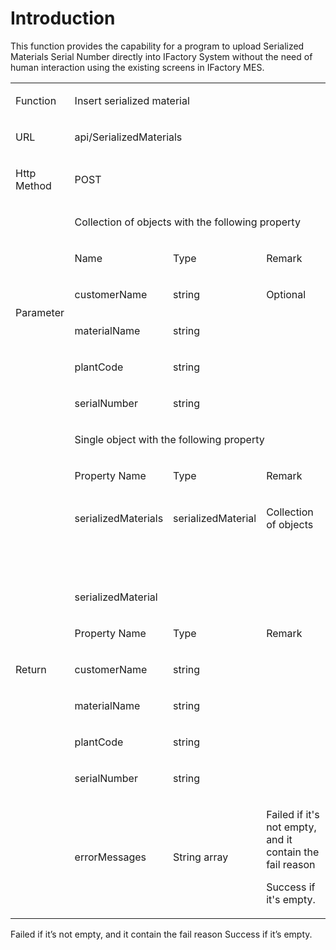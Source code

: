 # Introduction

This function provides the capability for a program to upload Serialized Materials Serial Number directly into IFactory System without the need of human interaction using the existing screens in IFactory MES. 
<table style="margin-left: 0.0pt;" class="confluenceTable"><tbody><tr><td class="confluenceTd"><p><span>Function</span></p></td><td colspan="3" class="confluenceTd"><p><span>Insert serialized material</span></p></td></tr><tr><td class="confluenceTd"><p><span>URL</span></p></td><td colspan="3" class="confluenceTd"><p><span>api/SerializedMaterials</span></p></td></tr><tr><td class="confluenceTd"><p><span>Http Method</span></p></td><td colspan="3" class="confluenceTd"><p><span>POST</span></p></td></tr><tr><td rowspan="6" class="confluenceTd"><p><span>Parameter</span></p></td><td colspan="3" class="confluenceTd"><p><span>Collection of objects with the following property</span></p></td></tr><tr><td class="confluenceTd"><p><span>Name</span></p></td><td class="confluenceTd"><p><span>Type</span></p></td><td class="confluenceTd"><p><span>Remark</span></p></td></tr><tr><td class="confluenceTd"><p><span>customerName</span></p></td><td class="confluenceTd"><p><span>string</span></p></td><td class="confluenceTd"><p><span>Optional</span></p></td></tr><tr><td class="confluenceTd"><p><span>materialName</span></p></td><td class="confluenceTd"><p><span>string</span></p></td><td class="confluenceTd"><p><span> </span></p></td></tr><tr><td class="confluenceTd"><p><span>plantCode</span></p></td><td class="confluenceTd"><p><span>string</span></p></td><td class="confluenceTd"><p><span> </span></p></td></tr><tr><td class="confluenceTd"><p><span>serialNumber</span></p></td><td class="confluenceTd"><p><span>string</span></p></td><td class="confluenceTd"><p><span> </span></p></td></tr><tr><td rowspan="11" class="confluenceTd"><p><span>Return</span></p></td><td colspan="3" class="confluenceTd"><p><span>Single object with the following property</span></p></td></tr><tr><td class="confluenceTd"><p><span>Property Name</span></p></td><td class="confluenceTd"><p><span>Type</span></p></td><td class="confluenceTd"><p><span>Remark</span></p></td></tr><tr><td class="confluenceTd"><p><span>serializedMaterials</span></p></td><td class="confluenceTd"><p><span>serializedMaterial</span></p></td><td class="confluenceTd"><p><span>Collection of objects</span></p></td></tr><tr><td colspan="3" class="confluenceTd"><p><span> </span></p></td></tr><tr><td colspan="3" class="confluenceTd"><p><span>serializedMaterial</span></p></td></tr><tr><td class="confluenceTd"><p><span>Property Name</span></p></td><td class="confluenceTd"><p><span>Type</span></p></td><td class="confluenceTd"><p><span>Remark</span></p></td></tr><tr><td class="confluenceTd"><p><span>customerName</span></p></td><td class="confluenceTd"><p><span>string</span></p></td><td class="confluenceTd"><p><span> </span></p></td></tr><tr><td class="confluenceTd"><p><span>materialName</span></p></td><td class="confluenceTd"><p><span>string</span></p></td><td class="confluenceTd"><p><span> </span></p></td></tr><tr><td class="confluenceTd"><p><span>plantCode</span></p></td><td class="confluenceTd"><p><span>string</span></p></td><td class="confluenceTd"><p><span> </span></p></td></tr><tr><td class="confluenceTd"><p><span>serialNumber</span></p></td><td class="confluenceTd"><p><span>string</span></p></td><td class="confluenceTd"><p><span> </span></p></td></tr><tr><td class="confluenceTd"><p><span>errorMessages</span></p></td><td class="confluenceTd"><p><span>String array</span></p></td><td class="confluenceTd"><p><span>Failed if it's not empty, and it contain the fail reason</span></p><p><span>Success if it's empty.</span></p></td></tr></tbody></table>

Failed if it’s not empty, and it contain the fail reason
Success if it’s empty.
